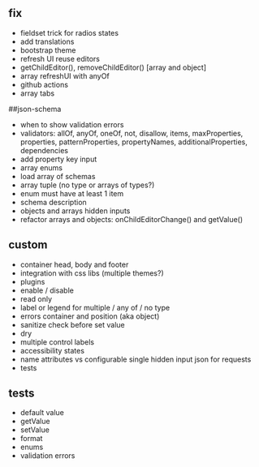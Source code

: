 ## fix

- fieldset trick for radios states
- add translations
- bootstrap theme
- refresh UI reuse editors
- getChildEditor(), removeChildEditor() [array and object]
- array refreshUI with anyOf
- github actions
- array tabs

##json-schema
- when to show validation errors
- validators: allOf, anyOf, oneOf, not, disallow, items, maxProperties, properties, patternProperties, propertyNames, additionalProperties, dependencies 
- add property key input
- array enums
- load array of schemas
- array tuple (no type or arrays of types?)
- enum must have at least 1 item
- schema description
- objects and arrays hidden inputs
- refactor arrays and objects: onChildEditorChange() and getValue()

## custom
- container head, body and footer
- integration with css libs (multiple themes?)
- plugins
- enable / disable
- read only
- label or legend for multiple / any of / no type
- errors container and position (aka object)
- sanitize check before set value
- dry
- multiple control labels
- accessibility states
- name attributes vs configurable single hidden input json for requests
- tests

## tests

- default value
- getValue
- setValue
- format
- enums
- validation errors
